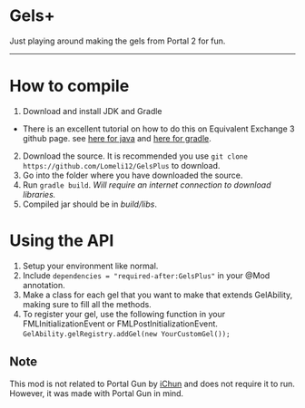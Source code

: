 Gels+
========

Just playing around making the gels from Portal 2 for fun.

----------

# How to compile #

1. Download and install JDK and Gradle
 * There is an excellent tutorial on how to do this on Equivalent Exchange 3 github page. see [here for java](https://github.com/pahimar/equivalent-exchange-3#setup-java) and [here for gradle](https://github.com/pahimar/equivalent-exchange-3#setup-gradle).
2. Download the source. It is recommended you use `git clone https://github.com/Lomeli12/GelsPlus` to download.
3. Go into the folder where you have downloaded the source.
4. Run `gradle build`. *Will require an internet connection to download libraries.*
5. Compiled jar should be in *build/libs*.

# Using the API #

1. Setup your environment like normal.
2. Include `dependencies = "required-after:GelsPlus"` in your @Mod annotation.
3. Make a class for each gel that you want to make that extends GelAbility, making sure to fill all the methods.
4. To register your gel, use the following function in your FMLInitializationEvent or FMLPostInitializationEvent.
    `GelAbility.gelRegistry.addGel(new YourCustomGel());`

## Note ##
This mod is not related to Portal Gun by [iChun](https://github.com/iChun/) and does not require it to run. However, it was made with Portal Gun in mind.